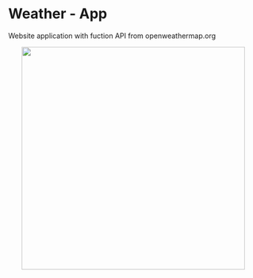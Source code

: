 # Weather - App
Website application with fuction API from openweathermap.org 
<p align = "center">
  <img src ="https://user-images.githubusercontent.com/56548420/109396780-69305400-7933-11eb-8d60-d6f93b20baf8.PNG"
       width="450">
  </p>
